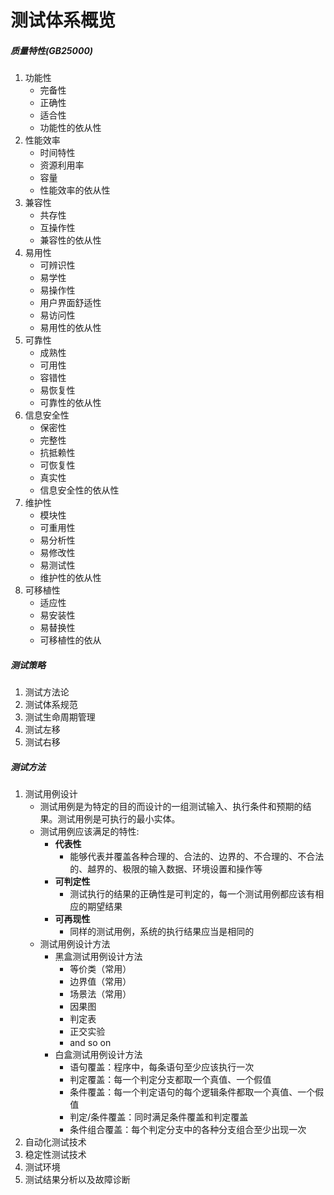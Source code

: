 测试体系概览
=========================================
##### 质量特性(GB25000)
1. 功能性
	- 完备性
	- 正确性
	- 适合性
	- 功能性的依从性
2. 性能效率
	- 时间特性
	- 资源利用率
	- 容量
	- 性能效率的依从性
3. 兼容性
	- 共存性
	- 互操作性
	- 兼容性的依从性
4. 易用性
	- 可辨识性
	- 易学性
	- 易操作性
	- 用户界面舒适性
	- 易访问性
	- 易用性的依从性
5. 可靠性
	- 成熟性
	- 可用性
	- 容错性
	- 易恢复性
	- 可靠性的依从性
6. 信息安全性
	- 保密性
	- 完整性
	- 抗抵赖性
	- 可恢复性
	- 真实性
	- 信息安全性的依从性
7. 维护性
	- 模块性
	- 可重用性
	- 易分析性
	- 易修改性
	- 易测试性
	- 维护性的依从性
8. 可移植性
	- 适应性
	- 易安装性
	- 易替换性
	- 可移植性的依从
##### 测试策略
1. 测试方法论
2. 测试体系规范
3. 测试生命周期管理
4. 测试左移
5. 测试右移
##### 测试方法
1. 测试用例设计
	- 测试用例是为特定的目的而设计的一组测试输入、执行条件和预期的结果。测试用例是可执行的最小实体。
	- 测试用例应该满足的特性:
		- **代表性**
			- 能够代表并覆盖各种合理的、合法的、边界的、不合理的、不合法的、越界的、极限的输入数据、环境设置和操作等
		- **可判定性**
			- 测试执行的结果的正确性是可判定的，每一个测试用例都应该有相应的期望结果
		- **可再现性**
			- 同样的测试用例，系统的执行结果应当是相同的
	- 测试用例设计方法
		- 黑盒测试用例设计方法
			- 等价类（常用）
			- 边界值（常用）
			- 场景法（常用）
			- 因果图
			- 判定表
			- 正交实验
			- and so on
		- 白盒测试用例设计方法
			- 语句覆盖：程序中，每条语句至少应该执行一次
			- 判定覆盖：每一个判定分支都取一个真值、一个假值
			- 条件覆盖：每一个判定语句的每个逻辑条件都取一个真值、一个假值
			- 判定/条件覆盖：同时满足条件覆盖和判定覆盖
			- 条件组合覆盖：每个判定分支中的各种分支组合至少出现一次
2. 自动化测试技术
3. 稳定性测试技术
4. 测试环境
5. 测试结果分析以及故障诊断